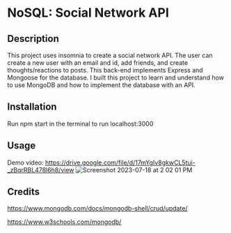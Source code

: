 # NoSQL: Social Network API

## Description

This project uses insomnia to create a social network API. The user can create a new user with an email and id, add friends, and create thoughts/reactions to posts. This back-end implements Express and Mongoose for the database.
I built this project to learn and understand how to use MongoDB and how to implement the database with an API. 

## Installation

Run npm start in the terminal to run localhost:3000

## Usage
Demo video: https://drive.google.com/file/d/17mYgIv8gkwCL5tui-_zBqrRBL478l6h8/view
![Screenshot 2023-07-18 at 2 02 01 PM](https://github.com/sydneyloggins/social-network-API/assets/125998308/c6f12008-5c43-4886-95bb-b400e59af7ee)

## Credits

https://www.mongodb.com/docs/mongodb-shell/crud/update/

https://www.w3schools.com/mongodb/


